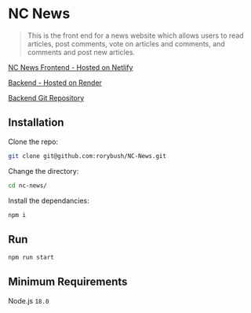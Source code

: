# NC News

> This is the front end for a news website which allows users to read articles, post comments, vote on articles and comments, and comments and post new articles.

[NC News Frontend - Hosted on Netlify](https://delicate-mooncake-95d326.netlify.app/)

[Backend - Hosted on Render](https://news-api-izsx.onrender.com/api/)

[Backend Git Repository](https://github.com/rorybush/news-api)

## Installation

Clone the repo:

```sh
git clone git@github.com:rorybush/NC-News.git
```

Change the directory:

```sh
cd nc-news/
```

Install the dependancies:

```sh
npm i
```

## Run

```sh
npm run start
```

## Minimum Requirements

Node.js `18.0`
